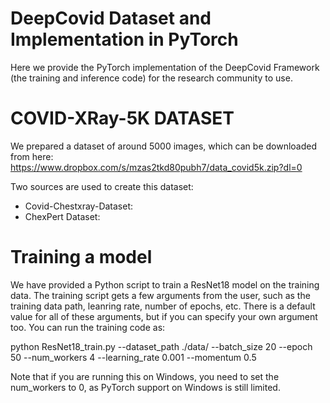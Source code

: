 # DeepCovid Dataset and Implementation in PyTorch

Here we provide the PyTorch implementation of the DeepCovid Framework (the training and inference code) for the research community to use.



# COVID-XRay-5K DATASET
We prepared a dataset of around 5000 images, which can be downloaded from here: https://www.dropbox.com/s/mzas2tkd80pubh7/data_covid5k.zip?dl=0

Two sources are used to create this dataset:
* Covid-Chestxray-Dataset: 
* ChexPert Dataset: 



# Training a model
We have provided a Python script to train a ResNet18 model on the training data. 
The training script gets a few arguments from the user, such as the training data path, leanring rate, number of epochs, etc. There is a default value for all of these arguments, but if you can specify your own argument too. 
You can run the training code as:

python ResNet18_train.py --dataset_path ./data/ --batch_size 20 --epoch 50 --num_workers 4 --learning_rate 0.001 --momentum 0.5

Note that if you are running this on Windows, you need to set the num_workers to 0, as PyTorch support on Windows is still limited.

